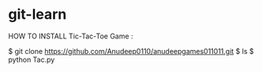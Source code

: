 # git-learn
HOW TO INSTALL Tic-Tac-Toe Game : 

$ git clone https://github.com/Anudeep0110/anudeepgames011011.git
$ ls
$ python Tac.py

